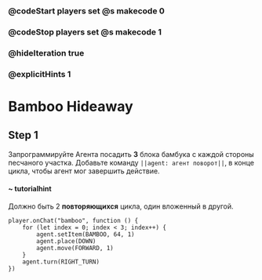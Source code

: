 ### @codeStart players set @s makecode 0
### @codeStop players set @s makecode 1

### @hideIteration true 
### @explicitHints 1


# Bamboo Hideaway

## Step 1
Запрограммируйте Агента посадить **3** блока бамбука с каждой стороны песчаного участка. Добавьте команду ``||agent: агент поворот||``, в конце цикла, чтобы агент мог завершить действие.

#### ~ tutorialhint
Должно быть 2 **повторяющихся** цикла, один вложенный в другой.
 
```ghost
player.onChat("bamboo", function () {
    for (let index = 0; index < 3; index++) {
        agent.setItem(BAMBOO, 64, 1)
        agent.place(DOWN)
        agent.move(FORWARD, 1)
    }
    agent.turn(RIGHT_TURN)
})
```


